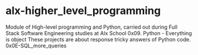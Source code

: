 # alx-higher_level_programming
Module of High-level programming and Python, carried out during Full Stack Software Engineering studies at Alx School
0x09. Python - Everything is object
These projects are about response tricky answers of Python code.
0x0E-SQL_more_queries
